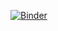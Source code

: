 [![Binder](https://mybinder.org/badge_logo.svg)](https://mybinder.org/v2/gh/coltonjgerber/particle_party/HEAD)
